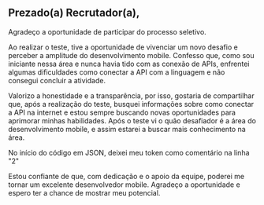 ## Prezado(a) Recrutador(a),
Agradeço a oportunidade de participar do processo seletivo.

Ao realizar o teste, tive a oportunidade de vivenciar um novo desafio e perceber a amplitude do desenvolvimento mobile. Confesso que, como sou iniciante nessa área e nunca havia tido com as conexão de APIs, enfrentei algumas dificuldades como conectar a API com a linguagem e não consegui concluir a atividade. 

Valorizo a honestidade e a transparência, por isso, gostaria de compartilhar que, após a realização do teste, busquei informações sobre como conectar a API na internet e estou sempre buscando novas oportunidades para aprimorar minhas habilidades. Após o teste vi o quão desafiador é a área do desenvolvimento mobile, e assim estarei a buscar mais conhecimento na área.

No início do código em JSON, deixei meu token como comentário na linha "2"

Estou confiante de que, com dedicação e o apoio da equipe, poderei me tornar um excelente desenvolvedor mobile. Agradeço a oportunidade e espero ter a chance de mostrar meu potencial.